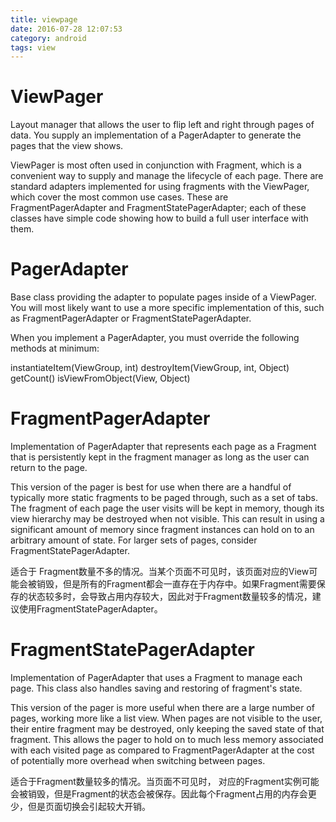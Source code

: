 ```yaml
---
title: viewpage
date: 2016-07-28 12:07:53
category: android
tags: view
---
```

# ViewPager
Layout manager that allows the user to flip left and right through pages of data. You supply an implementation of a PagerAdapter to generate the pages that the view shows.
<!-- more -->
ViewPager is most often used in conjunction with Fragment, which is a convenient way to supply and manage the lifecycle of each page. There are standard adapters implemented for using fragments with the ViewPager, which cover the most common use cases. These are FragmentPagerAdapter and FragmentStatePagerAdapter; each of these classes have simple code showing how to build a full user interface with them.

# PagerAdapter

Base class providing the adapter to populate pages inside of a ViewPager. You will most likely want to use a more specific implementation of this, such as FragmentPagerAdapter or FragmentStatePagerAdapter.

When you implement a PagerAdapter, you must override the following methods at minimum:

instantiateItem(ViewGroup, int)
destroyItem(ViewGroup, int, Object)
getCount()
isViewFromObject(View, Object)

# FragmentPagerAdapter

Implementation of PagerAdapter that represents each page as a Fragment that is persistently kept in the fragment manager as long as the user can return to the page.

This version of the pager is best for use when there are a handful of typically more static fragments to be paged through, such as a set of tabs. The fragment of each page the user visits will be kept in memory, though its view hierarchy may be destroyed when not visible. This can result in using a significant amount of memory since fragment instances can hold on to an arbitrary amount of state. For larger sets of pages, consider FragmentStatePagerAdapter.

适合于 Fragment数量不多的情况。当某个页面不可见时，该页面对应的View可能会被销毁，但是所有的Fragment都会一直存在于内存中。如果Fragment需要保存的状态较多时，会导致占用内存较大，因此对于Fragment数量较多的情况，建议使用FragmentStatePagerAdapter。

# FragmentStatePagerAdapter
Implementation of PagerAdapter that uses a Fragment to manage each page. This class also handles saving and restoring of fragment's state.

This version of the pager is more useful when there are a large number of pages, working more like a list view. When pages are not visible to the user, their entire fragment may be destroyed, only keeping the saved state of that fragment. This allows the pager to hold on to much less memory associated with each visited page as compared to FragmentPagerAdapter at the cost of potentially more overhead when switching between pages.

适合于Fragment数量较多的情况。当页面不可见时， 对应的Fragment实例可能会被销毁，但是Fragment的状态会被保存。因此每个Fragment占用的内存会更少，但是页面切换会引起较大开销。